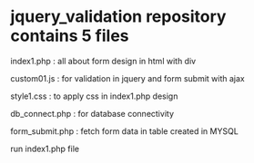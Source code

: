 
# jquery_validation repository contains 5 files

index1.php       : all about form design in html with div


custom01.js       : for validation in jquery and form submit with ajax


style1.css       : to apply css in index1.php design


db_connect.php  : for database connectivity


form_submit.php : fetch form data in table created in MYSQL



run index1.php file 
